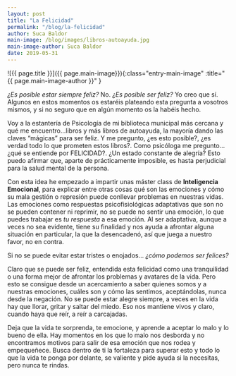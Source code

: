 ```yaml
---
layout: post
title: "La Felicidad"
permalink: "/blog/la-felicidad"
author: Suca Baldor
main-image: /blog/images/libros-autoayuda.jpg
main-image-author: Suca Baldor
date: 2019-05-31
---
```


![{{ page.title }}]({{ page.main-image}}){:class="entry-main-image" :title="{{ page.main-image-author }}" }

*¿Es posible estar siempre feliz?* No. *¿Es posible ser feliz?* Yo creo que sí. Algunos en estos momentos os estaréis plateando esta pregunta a vosotros mismos, y si no seguro que en algún momento os la habéis hecho.

Voy a la estantería de Psicología de mi biblioteca municipal más cercana y qué me encuentro...libros y más libros de autoayuda, la mayoría dando las claves “mágicas” para ser feliz. Y me pregunto, ¿es esto posible?, ¿es verdad todo lo que prometen estos libros?. Como psicóloga me pregunto... ¿qué se entiende por FELICIDAD?. ¿Un estado constante de alegría? Esto puedo afirmar que, aparte de prácticamente imposible, es hasta perjudicial para la salud mental de la persona.

Con esta idea he empezado a impartir unas máster class de **Inteligencia Emocional**, para explicar entre otras cosas qué son las emociones y cómo su mala gestión o represión puede conllevar problemas en nuestras vidas. Las emociones como respuestas psicofisiológicas adaptativas que son no se pueden contener ni reprimir, no se puede no sentir una emoción, lo que puedes trabajar es *tu respuesta* a esa emoción. Al ser adaptativa, aunque a veces no sea evidente, tiene su finalidad y nos ayuda a afrontar alguna situación en particular, la que la desencadenó, así que juega a nuestro favor, no en contra.

Si no se puede evitar estar tristes o enojados... *¿cómo podemos ser felices?*

Claro que se puede ser feliz, entendida esta felicidad como una tranquilidad o una forma mejor de afrontar los problemas y avatares de la vida. Pero esto se consigue desde un acercamiento a saber quienes somos y a nuestras emociones, cuáles son y cómo las sentimos, aceptándolas, nunca desde la negación. No se puede estar alegre siempre, a veces en la vida hay que llorar, gritar y saltar del miedo. Eso nos mantiene vivos y claro, cuando haya que reír, a reír a carcajadas.

Deja que la vida te sorprenda, te emocione, y aprende a aceptar lo malo y lo bueno de ella. Hay momentos en los que lo malo nos desborda y no encontramos motivos para salir de esa emoción que nos rodea y empequeñece. Busca dentro de ti la fortaleza para superar esto y todo lo que la vida te ponga por delante, se valiente y pide ayuda si la necesitas, pero nunca te rindas.
